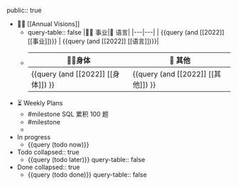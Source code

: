 public:: true

- 🏳‍🌈 [[Annual Visions]]
	- query-table:: false
	  |👨‍🔧 事业|🧿 语言|
	  |---|---|
	  | {{query (and [[2022]] [[事业]])}} | {{query (and [[2022]] [[语言]])}}|
	- |🤸‍♂️身体|🎈 其他|
	  |---|---|
	  |{{query (and [[2022]] [[身体]])  }}|{{query (and [[2022]] [[其他]])  }}|
- ⏳ Weekly Plans
	- #milestone SQL 累积 100 题
	- #milestone
	-
- In progress
	- {{query (todo now)}}
- Todo
  collapsed:: true
	- {{query (todo later)}}
	  query-table:: false
- Done
  collapsed:: true
	- {{query (todo done)}}
	  query-table:: false